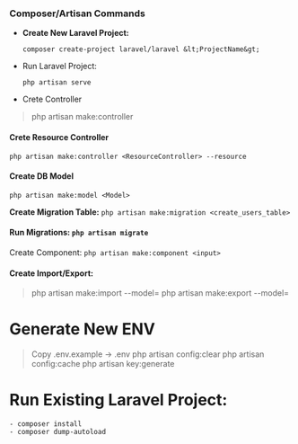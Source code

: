 ### Composer/Artisan Commands

- **Create New Laravel Project:**
    ```
    composer create-project laravel/laravel &lt;ProjectName&gt;
    ```
- Run Laravel Project:
    ```
    php artisan serve
    ```
- Crete Controller
> php artisan make:controller <ControllerName>

#### Crete Resource Controller
`php artisan make:controller <ResourceController> --resource`

#### Create DB Model
```
php artisan make:model <Model> 
```

**Create Migration Table:** `php artisan make:migration <create_users_table>`

#### Run Migrations: `php artisan migrate`

Create Component: `php artisan make:component <input>`

#### Create Import/Export:
> php artisan make:import <ModelImport> --model=<Model>
> php artisan make:export <ModelExport> --model=<Model>

                                                                                                        
# Generate New ENV
> Copy .env.example -> .env
> php artisan config:clear
> php artisan config:cache
> php artisan key:generate


# Run Existing Laravel Project:
```
- composer install
- composer dump-autoload
```
